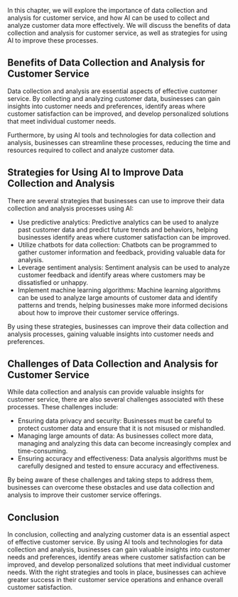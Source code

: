 

In this chapter, we will explore the importance of data collection and analysis for customer service, and how AI can be used to collect and analyze customer data more effectively. We will discuss the benefits of data collection and analysis for customer service, as well as strategies for using AI to improve these processes.

Benefits of Data Collection and Analysis for Customer Service
-------------------------------------------------------------

Data collection and analysis are essential aspects of effective customer service. By collecting and analyzing customer data, businesses can gain insights into customer needs and preferences, identify areas where customer satisfaction can be improved, and develop personalized solutions that meet individual customer needs.

Furthermore, by using AI tools and technologies for data collection and analysis, businesses can streamline these processes, reducing the time and resources required to collect and analyze customer data.

Strategies for Using AI to Improve Data Collection and Analysis
---------------------------------------------------------------

There are several strategies that businesses can use to improve their data collection and analysis processes using AI:

* Use predictive analytics: Predictive analytics can be used to analyze past customer data and predict future trends and behaviors, helping businesses identify areas where customer satisfaction can be improved.
* Utilize chatbots for data collection: Chatbots can be programmed to gather customer information and feedback, providing valuable data for analysis.
* Leverage sentiment analysis: Sentiment analysis can be used to analyze customer feedback and identify areas where customers may be dissatisfied or unhappy.
* Implement machine learning algorithms: Machine learning algorithms can be used to analyze large amounts of customer data and identify patterns and trends, helping businesses make more informed decisions about how to improve their customer service offerings.

By using these strategies, businesses can improve their data collection and analysis processes, gaining valuable insights into customer needs and preferences.

Challenges of Data Collection and Analysis for Customer Service
---------------------------------------------------------------

While data collection and analysis can provide valuable insights for customer service, there are also several challenges associated with these processes. These challenges include:

* Ensuring data privacy and security: Businesses must be careful to protect customer data and ensure that it is not misused or mishandled.
* Managing large amounts of data: As businesses collect more data, managing and analyzing this data can become increasingly complex and time-consuming.
* Ensuring accuracy and effectiveness: Data analysis algorithms must be carefully designed and tested to ensure accuracy and effectiveness.

By being aware of these challenges and taking steps to address them, businesses can overcome these obstacles and use data collection and analysis to improve their customer service offerings.

Conclusion
----------

In conclusion, collecting and analyzing customer data is an essential aspect of effective customer service. By using AI tools and technologies for data collection and analysis, businesses can gain valuable insights into customer needs and preferences, identify areas where customer satisfaction can be improved, and develop personalized solutions that meet individual customer needs. With the right strategies and tools in place, businesses can achieve greater success in their customer service operations and enhance overall customer satisfaction.
